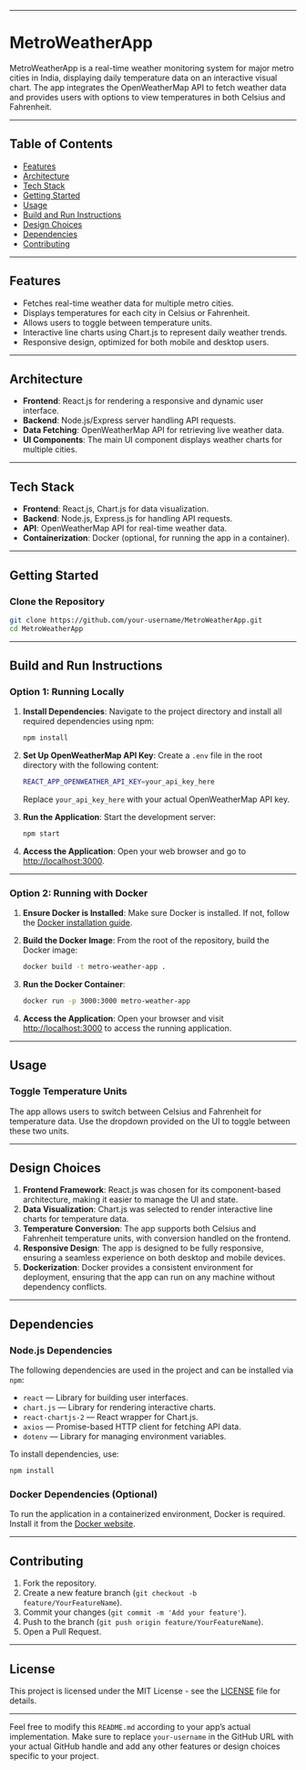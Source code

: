 
---

# MetroWeatherApp

MetroWeatherApp is a real-time weather monitoring system for major metro cities in India, displaying daily temperature data on an interactive visual chart. The app integrates the OpenWeatherMap API to fetch weather data and provides users with options to view temperatures in both Celsius and Fahrenheit.

---

## Table of Contents

- [Features](#features)
- [Architecture](#architecture)
- [Tech Stack](#tech-stack)
- [Getting Started](#getting-started)
- [Usage](#usage)
- [Build and Run Instructions](#build-and-run-instructions)
- [Design Choices](#design-choices)
- [Dependencies](#dependencies)
- [Contributing](#contributing)

---

## Features

- Fetches real-time weather data for multiple metro cities.
- Displays temperatures for each city in Celsius or Fahrenheit.
- Allows users to toggle between temperature units.
- Interactive line charts using Chart.js to represent daily weather trends.
- Responsive design, optimized for both mobile and desktop users.

---

## Architecture

- **Frontend**: React.js for rendering a responsive and dynamic user interface.
- **Backend**: Node.js/Express server handling API requests.
- **Data Fetching**: OpenWeatherMap API for retrieving live weather data.
- **UI Components**: The main UI component displays weather charts for multiple cities.

---

## Tech Stack

- **Frontend**: React.js, Chart.js for data visualization.
- **Backend**: Node.js, Express.js for handling API requests.
- **API**: OpenWeatherMap API for real-time weather data.
- **Containerization**: Docker (optional, for running the app in a container).

---

## Getting Started

### Clone the Repository

```bash
git clone https://github.com/your-username/MetroWeatherApp.git
cd MetroWeatherApp
```

---

## Build and Run Instructions

### Option 1: Running Locally

1. **Install Dependencies**:
   Navigate to the project directory and install all required dependencies using npm:

   ```bash
   npm install
   ```

2. **Set Up OpenWeatherMap API Key**:
   Create a `.env` file in the root directory with the following content:

   ```bash
   REACT_APP_OPENWEATHER_API_KEY=your_api_key_here
   ```

   Replace `your_api_key_here` with your actual OpenWeatherMap API key.

3. **Run the Application**:
   Start the development server:

   ```bash
   npm start
   ```

4. **Access the Application**:
   Open your web browser and go to [http://localhost:3000](http://localhost:3000).

---

### Option 2: Running with Docker

1. **Ensure Docker is Installed**:
   Make sure Docker is installed. If not, follow the [Docker installation guide](https://docs.docker.com/get-docker/).

2. **Build the Docker Image**:
   From the root of the repository, build the Docker image:

   ```bash
   docker build -t metro-weather-app .
   ```

3. **Run the Docker Container**:

   ```bash
   docker run -p 3000:3000 metro-weather-app
   ```

4. **Access the Application**:
   Open your browser and visit [http://localhost:3000](http://localhost:3000) to access the running application.

---

## Usage

### Toggle Temperature Units
The app allows users to switch between Celsius and Fahrenheit for temperature data. Use the dropdown provided on the UI to toggle between these two units.

---

## Design Choices

1. **Frontend Framework**: React.js was chosen for its component-based architecture, making it easier to manage the UI and state.
2. **Data Visualization**: Chart.js was selected to render interactive line charts for temperature data.
3. **Temperature Conversion**: The app supports both Celsius and Fahrenheit temperature units, with conversion handled on the frontend.
4. **Responsive Design**: The app is designed to be fully responsive, ensuring a seamless experience on both desktop and mobile devices.
5. **Dockerization**: Docker provides a consistent environment for deployment, ensuring that the app can run on any machine without dependency conflicts.

---

## Dependencies

### Node.js Dependencies
The following dependencies are used in the project and can be installed via `npm`:

- `react` — Library for building user interfaces.
- `chart.js` — Library for rendering interactive charts.
- `react-chartjs-2` — React wrapper for Chart.js.
- `axios` — Promise-based HTTP client for fetching API data.
- `dotenv` — Library for managing environment variables.

To install dependencies, use:

```bash
npm install
```

### Docker Dependencies (Optional)

To run the application in a containerized environment, Docker is required. Install it from the [Docker website](https://www.docker.com/products/docker-desktop).

---

## Contributing

1. Fork the repository.
2. Create a new feature branch (`git checkout -b feature/YourFeatureName`).
3. Commit your changes (`git commit -m 'Add your feature'`).
4. Push to the branch (`git push origin feature/YourFeatureName`).
5. Open a Pull Request.

---

## License

This project is licensed under the MIT License - see the [LICENSE](LICENSE) file for details.

---

Feel free to modify this `README.md` according to your app’s actual implementation. Make sure to replace `your-username` in the GitHub URL with your actual GitHub handle and add any other features or design choices specific to your project.
